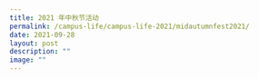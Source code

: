 ```yaml
---
title: 2021 年中秋节活动
permalink: /campus-life/campus-life-2021/midautumnfest2021/
date: 2021-09-28
layout: post
description: ""
image: ""
---
```

